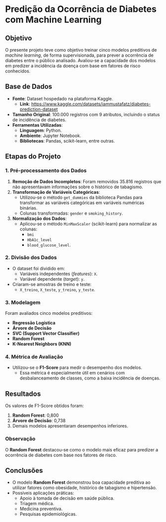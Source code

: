 # Predição da Ocorrência de Diabetes com Machine Learning

## Objetivo
O presente projeto teve como objetivo treinar cinco modelos preditivos de *machine learning*, de forma supervisionada, para prever a ocorrência de diabetes entre o público analisado. Avaliou-se a capacidade dos modelos em predizer a incidência da doença com base em fatores de risco conhecidos.

## Base de Dados
- **Fonte**: Dataset hospedado na plataforma Kaggle.
  - **Link**: https://www.kaggle.com/datasets/iammustafatz/diabetes-prediction-dataset
- **Tamanho Original**: 100.000 registros com 9 atributos, incluindo o status de incidência de diabetes.  
- **Ferramentas Utilizadas**:  
  - **Linguagem**: Python.  
  - **Ambiente**: Jupyter Notebook.  
  - **Bibliotecas**: Pandas, scikit-learn, entre outras.

## Etapas do Projeto

### 1. **Pré-processamento dos Dados**
1. **Remoção de Dados Incompletos**: Foram removidos 35.816 registros que não apresentavam informações sobre o histórico de tabagismo.  
2. **Transformação de Variáveis Categóricas**:  
   - Utilizou-se o método `get_dummies` da biblioteca Pandas para transformar as variáveis categóricas em variáveis numéricas binárias.  
   - Colunas transformadas: `gender` e `smoking_history`.  
3. **Normalização dos Dados**:  
   - Aplicou-se o método `MinMaxScaler` (scikit-learn) para normalizar as colunas:  
     - `bmi`  
     - `HbA1c_level`  
     - `blood_glucose_level`.

### 2. **Divisão dos Dados**
- O dataset foi dividido em:  
  - Variáveis independentes (*features*): `X`.  
  - Variável dependente (*target*): `y`.  
- Criaram-se amostras de treino e teste:  
  - `X_treino`, `X_teste`, `y_treino`, `y_teste`.  

### 3. **Modelagem**
Foram avaliados cinco modelos preditivos:  
- **Regressão Logística**  
- **Árvore de Decisão**  
- **SVC (Support Vector Classifier)**  
- **Random Forest**  
- **K-Nearest Neighbors (KNN)**  

### 4. **Métrica de Avaliação**
- Utilizou-se o **F1-Score** para medir o desempenho dos modelos.  
  - Essa métrica é especialmente útil em cenários com desbalanceamento de classes, como a baixa incidência de doenças.

## Resultados
Os valores de F1-Score obtidos foram:  
1. **Random Forest**: 0,800  
2. **Árvore de Decisão**: 0,738  
3. Demais modelos apresentaram desempenhos inferiores.

### Observação
O **Random Forest** destacou-se como o modelo mais eficaz para predizer a ocorrência de diabetes com base nos fatores de risco.

## Conclusões
- O modelo **Random Forest** demonstrou boa capacidade preditiva ao utilizar fatores como obesidade, histórico de tabagismo e hipertensão.  
- Possíveis aplicações práticas:  
  - Apoio à tomada de decisão em saúde pública.  
  - Triagem médica.  
  - Medicina preventiva.  
  - Pesquisas epidemiológicas.  
